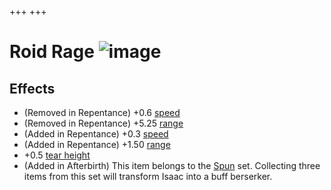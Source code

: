 +++
+++

 # Roid Rage ![image](/image/Roid_Rage.png) 

Effects
---------


* (Removed in Repentance) +0.6 [speed](/wiki/Speed "Speed")
* (Removed in Repentance) +5.25 [range](/wiki/Range "Range")
* (Added in Repentance) +0.3 [speed](/wiki/Speed "Speed")
* (Added in Repentance) +1.50 [range](/wiki/Range "Range")
* +0.5 [tear height](/wiki/Tear_height "Tear height")
* (Added in Afterbirth) This item belongs to the [Spun](/wiki/Spun "Spun") set. Collecting three items from this set will transform Isaac into a buff berserker.


